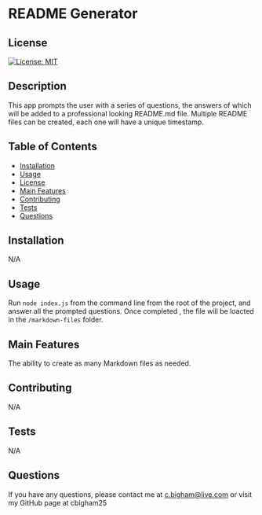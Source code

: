 
  # README Generator

  ## License
  [![License: MIT](https://img.shields.io/badge/License-MIT-yellow.svg)](https://opensource.org/licenses/MIT)

  ## Description
  This app prompts the user with a series of questions, the answers of which will be added to a professional  looking README.md file.  Multiple README files can be created, each one will have a unique timestamp.

  ## Table of Contents
  * [Installation](#installation)
  * [Usage](#usage)
  * [License](#license)
  * [Main Features](#main-features)
  * [Contributing](#contributing)
  * [Tests](#tests)
  * [Questions](#questions)

  ## Installation
  N/A

  ## Usage
  Run `node index.js` from the command line from the root of the project, and answer all the prompted questions.  Once completed , the file will be loacted in the `/markdown-files` folder.
  
  ## Main Features
  The ability to create as many Markdown files as needed. 

  ## Contributing
  N/A

  ## Tests
  N/A

  ## Questions
  If you have any questions, please contact me at c.bigham@live.com or visit my GitHub page at cbigham25
  
